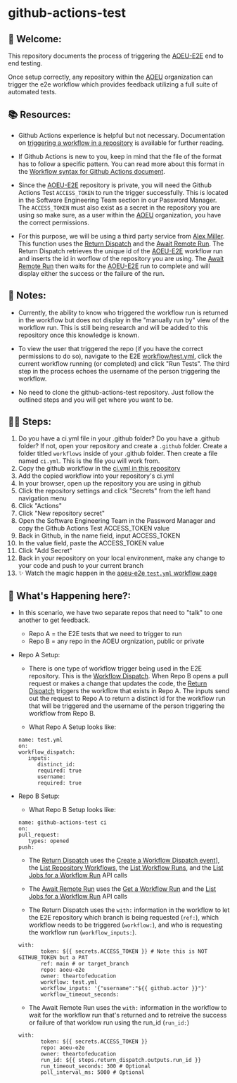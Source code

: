 # github-actions-test

## 👋 Welcome:

This repository documents the process of triggering the [AOEU-E2E](https://github.com/theartofeducation/aoeu-e2e) end to end testing. 

Once setup correctly, any repository within the [AOEU](https://github.com/theartofeducation) organization can trigger the e2e 
workflow which provides feedback utilizing a full suite of automated tests. 

## 📚 Resources:

* Github Actions experience is helpful but not necessary. Documentation on [triggering a workflow in a repository](https://docs.github.com/en/actions/using-workflows/triggering-a-workflow) 
is available for further reading.

* If Github Actions is new to you, keep in mind that the file of the format has to follow a specific pattern. You can read more 
about this format in the [Workflow syntax for Github Actions document](https://docs.github.com/en/actions/using-workflows/workflow-syntax-for-github-actions).

* Since the [AOEU-E2E](https://github.com/theartofeducation/aoeu-e2e) repository is private, you will need the 
Github Actions Test `ACCESS_TOKEN` to run the trigger successfully. This is located in the Software Engineering Team section in our Password Manager. The `ACCESS_TOKEN` must also exist as a secret in the repository you are using so make sure, as a user within the [AOEU](https://github.com/theartofeducation) organization, you have the correct permissions.

* For this purpose, we will be using a third party service from [Alex Miller](https://github.com/Codex-). This function uses the [Return Dispatch](https://github.com/Codex-/return-dispatch) and the [Await Remote Run](https://github.com/Codex-/await-remote-run). The Return Dispatch retrieves the unique id of the [AOEU-E2E](https://github.com/theartofeducation/aoeu-e2e) workflow run and inserts the id in worflow of the repository you are using. The [Await Remote Run](https://github.com/Codex-/await-remote-run) then waits for the [AOEU-E2E](https://github.com/theartofeducation/aoeu-e2e) run to complete and will display either the success or the failure of the run.
## 📝 Notes:
* Currently, the ability to know who triggered the workflow run is returned in the workflow but does not display in the "manually run by" view of the workflow run. This is still being research and will be added to this repository once this knowledge is known.

* To view the user that triggered the repo (if you have the correct permissions to do so), navigate to the E2E [workflow/test.yml](https://github.com/theartofeducation/aoeu-e2e/actions/workflows/test.yml), click the current workflow running (or completed) and click "Run Tests". The third step in the process echoes the username of the person triggering the workflow.

* No need to clone the github-actions-test repository. Just follow the outlined steps and you will get where you want to be. 
## 🚶🏽 Steps:

1. Do you have a ci.yml file in your .github folder? Do you have a .github folder? If not, open your repository and create a `.github` folder. Create a folder titled `workflows` inside of your .github folder. Then create a file named `ci.yml`. This is the file you will work from.
1. Copy the github workflow in the [ci.yml in this repository](/github-actions-test/.github/workflows/ci.yml)
1. Add the copied workflow into your repository's ci.yml
1. In your browser, open up the repository you are using in github
1. Click the repository settings and click "Secrets" from the left hand navigation menu
1. Click "Actions"
1. Click "New repository secret"
1. Open the Software Engineering Team in the Password Manager and copy the Github Actions Test ACCESS_TOKEN value
1. Back in Github, in the name field, input ACCESS_TOKEN 
1. In the value field, paste the ACCESS_TOKEN value
1. Click "Add Secret"
1. Back in your repository on your local environment, make any change to your code and push to your current branch
1. ✨ Watch the magic happen in the [aoeu-e2e `test.yml` workflow page](https://github.com/theartofeducation/aoeu-e2e/actions/workflows/test.yml)

## 🤔 What's Happening here?:

* In this scenario, we have two separate repos that need to "talk" to one another to get feedback. 
   * Repo A = the E2E tests that we need to trigger to run
   * Repo B = any repo in the AOEU orgnization, public or private

* Repo A Setup:
   * There is one type of workflow trigger being used in the E2E repository. This is the [Workflow Dispatch](https://docs.github.com/en/actions/using-workflows/events-that-trigger-workflows#workflow_dispatch). When Repo B opens a pull request or makes a change that updates the code, the [Return Dispatch](https://github.com/Codex-/return-dispatch) triggers the workflow that exists in Repo A. The inputs send out the request to Repo A to return a distinct id for the workflow run that will be triggered and the username of the person triggering the workflow from Repo B.

   * What Repo A Setup looks like: 
   ```
   name: test.yml
   on:
   workflow_dispatch:
      inputs:
         distinct_id:
         required: true
         username:
         required: true
   ```
* Repo B Setup:

   * What Repo B Setup looks like: 
   ```
   name: github-actions-test ci
   on:
   pull_request:
      types: opened
   push:
   ```
   * The [Return Dispatch](https://github.com/Codex-/return-dispatch#apis-used) uses the [Create a Workflow Dispatch event](https://docs.github.com/en/rest/reference/actions#create-a-workflow-dispatch-event)], the [List Repository Workflows](https://docs.github.com/en/rest/reference/actions#list-repository-workflows), the [List Workflow Runs](https://docs.github.com/en/rest/reference/actions#list-workflow-runs), and the [List Jobs for a Workflow Run](https://docs.github.com/en/rest/reference/actions#list-jobs-for-a-workflow-run) API calls
   
   * The [Await Remote Run](https://github.com/Codex-/await-remote-run#apis-used) uses the [Get a Workflow Run](https://docs.github.com/en/rest/reference/actions#get-a-workflow-run) and the [List Jobs for a Workflow Run](https://docs.github.com/en/rest/reference/actions#list-jobs-for-a-workflow-run) API calls

   * The Return Dispatch uses the `with:` information in the workflow to let the E2E repository which branch is being requested (`ref:`), which workflow needs to be triggered (`workflow:`), and who is requesting the workflow run (`workflow_inputs:`). 
   ```
   with:
          token: ${{ secrets.ACCESS_TOKEN }} # Note this is NOT GITHUB_TOKEN but a PAT
          ref: main # or target_branch
          repo: aoeu-e2e
          owner: theartofeducation
          workflow: test.yml
          workflow_inputs: '{"username":"${{ github.actor }}"}'
          workflow_timeout_seconds:
   ```

   * The Await Remote Run uses the `with:` information in the workflow to wait for the workflow run that's returned and to retreive the success or failure of that worklow run using the run_id (`run_id:`)
   ```
   with:
          token: ${{ secrets.ACCESS_TOKEN }}
          repo: aoeu-e2e
          owner: theartofeducation
          run_id: ${{ steps.return_dispatch.outputs.run_id }}
          run_timeout_seconds: 300 # Optional
          poll_interval_ms: 5000 # Optional
   ```
